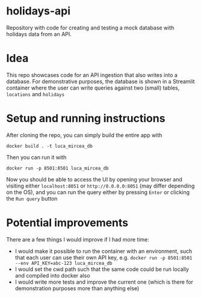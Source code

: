 # holidays-api
Repository with code for creating and testing a mock database with holidays data from an API.

# Idea
This repo showcases code for an API ingestion that also writes into a database. For demonstrative purposes, the database is shown in a Streamlit container where the user can write queries against two (small) tables, `locations` and `holidays`

# Setup and running instructions
After cloning the repo, you can simply build the entire app with
```
docker build . -t luca_mircea_db
```
Then you can run it with
```
docker run -p 8501:8501 luca_mircea_db
```
Now you should be able to access the UI by opening your browser and visiting either `localhost:8051` or `http://0.0.0.0:8051` (may differ depending on the OS), and you can run the query either by pressing `Enter` or clicking the `Run query` button

# Potential improvements
There are a few things I would improve if I had more time:
- I would make it possible to run the container with an environment, such that each user can use their own API key, e.g. `docker run -p 8501:8501 --env API_KEY=abc-123 luca_mircea_db`
- I would set the cwd path such that the same code could be run locally and compiled into docker also
- I would write more tests and improve the current one (which is there for demonstration purposes more than anything else)
  
